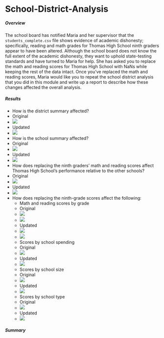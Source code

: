 # School-District-Analysis

##### Overview

The school board has notified Maria and her supervisor that the `students_complete.csv` file shows evidence of academic dishonesty; specifically, reading and math grades for Thomas High School ninth graders appear to have been altered. Although the school board does not know the full extent of the academic dishonesty, they want to uphold state-testing standards and have turned to Maria for help. She has asked you to replace the math and reading scores for Thomas High School with NaNs while keeping the rest of the data intact. Once you’ve replaced the math and reading scores, Maria would like you to repeat the school district analysis that you did in this module and write up a report to describe how these changes affected the overall analysis.

##### Results

- How is the district summary affected?
- Original
- ![](https://github.com/labinskin/School-District-Analysis/blob/main/Resources/Original%20District%20Summary.png)
- Updated
- ![](https://github.com/labinskin/School-District-Analysis/blob/main/Resources/Updated%20District%20Summary.png)
- How is the school summary affected?
- Original
- ![](https://github.com/labinskin/School-District-Analysis/blob/main/Resources/Original%20School%20Summary.png)
- Updated
- ![](https://github.com/labinskin/School-District-Analysis/blob/main/Resources/Updated%20School%20Summary.png)
- How does replacing the ninth graders’ math and reading scores affect Thomas High School’s performance relative to the other schools?
- Original
- ![](https://github.com/labinskin/School-District-Analysis/blob/main/Resources/Original%20Top%20and%20Bottom%20Five%20DataFrames.png)
- Updated
- ![](https://github.com/labinskin/School-District-Analysis/blob/main/Resources/Updated%20Top%20and%20Bottom%20Five%20DataFrames.png)
- How does replacing the ninth-grade scores affect the following:
  - Math and reading scores by grade
  - Original
  - ![](https://github.com/labinskin/School-District-Analysis/blob/main/Resources/Original%20Math%20Scores%20by%20Grade.png)
  - ![](https://github.com/labinskin/School-District-Analysis/blob/main/Resources/Original%20Reading%20Scores%20by%20Grade.png)
  - Updated
  - ![](https://github.com/labinskin/School-District-Analysis/blob/main/Resources/Updated%20Math%20Scores%20by%20Grade.png)
  - ![](https://github.com/labinskin/School-District-Analysis/blob/main/Resources/Updated%20Reading%20Scores%20by%20Grade.png)
  - Scores by school spending
  - Original
  - ![](https://github.com/labinskin/School-District-Analysis/blob/main/Resources/Original%20Scores%20by%20Spending.png)
  - Updated
  - ![](https://github.com/labinskin/School-District-Analysis/blob/main/Resources/Updated%20Scores%20by%20School%20Spending.png)
  - Scores by school size
  - Original
  - ![](https://github.com/labinskin/School-District-Analysis/blob/main/Resources/Original%20Scores%20by%20Size.png)
  - Updated
  - ![](https://github.com/labinskin/School-District-Analysis/blob/main/Resources/Updated%20Scores%20by%20Size.png)
  - Scores by school type
  - Original
  - ![](https://github.com/labinskin/School-District-Analysis/blob/main/Resources/Original%20Scores%20by%20Type.png)
  - Updated
  - ![](https://github.com/labinskin/School-District-Analysis/blob/main/Resources/Updated%20Scores%20by%20Type.png)

##### Summary
